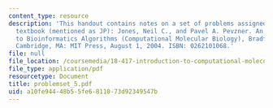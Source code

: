 ```yaml
---
content_type: resource
description: 'This handout contains notes on a set of problems assigned from the course
  textbook (mentioned as JP): Jones, Neil C., and Pavel A. Pevzner. An Introduction
  to Bioinformatics Algorithms (Computational Molecular Biology), Bradford Books.
  Cambridge, MA: MIT Press, August 1, 2004. ISBN: 0262101068.'
file: null
file_location: /coursemedia/18-417-introduction-to-computational-molecular-biology-fall-2004/a10fe94448b55fe6811073d92349547b_problemset_5.pdf
file_type: application/pdf
resourcetype: Document
title: problemset_5.pdf
uid: a10fe944-48b5-5fe6-8110-73d92349547b
---
```

